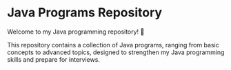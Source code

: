 
# Java Programs Repository

Welcome to my Java programming repository! 🚀

This repository contains a collection of Java programs, ranging from basic concepts to advanced topics, designed to strengthen my Java programming skills and prepare for interviews.

